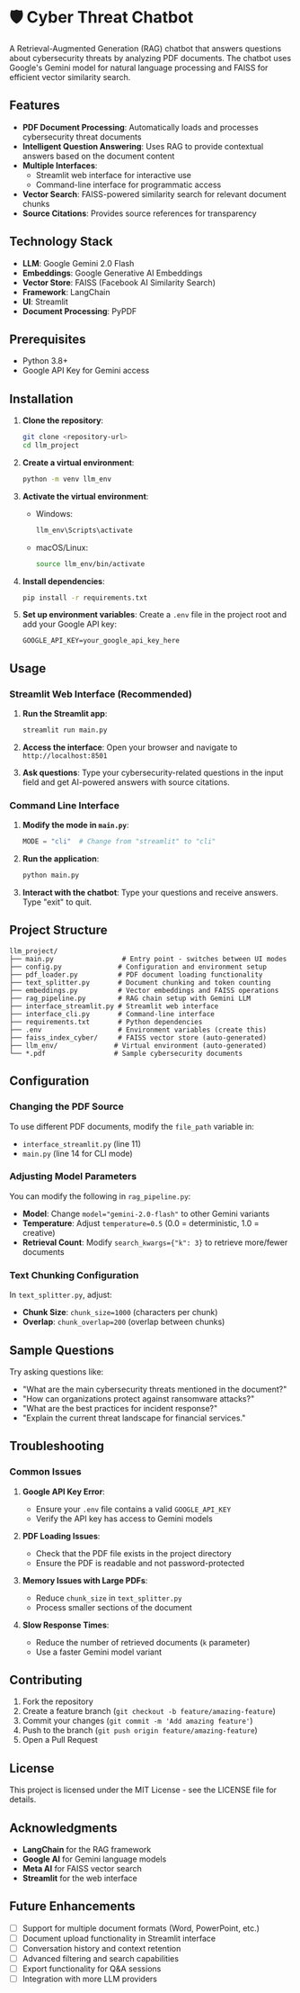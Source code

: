 # 🛡️ Cyber Threat Chatbot

A Retrieval-Augmented Generation (RAG) chatbot that answers questions about cybersecurity threats by analyzing PDF documents. The chatbot uses Google's Gemini model for natural language processing and FAISS for efficient vector similarity search.

## Features

- **PDF Document Processing**: Automatically loads and processes cybersecurity threat documents
- **Intelligent Question Answering**: Uses RAG to provide contextual answers based on the document content
- **Multiple Interfaces**: 
  - Streamlit web interface for interactive use
  - Command-line interface for programmatic access
- **Vector Search**: FAISS-powered similarity search for relevant document chunks
- **Source Citations**: Provides source references for transparency

## Technology Stack

- **LLM**: Google Gemini 2.0 Flash
- **Embeddings**: Google Generative AI Embeddings
- **Vector Store**: FAISS (Facebook AI Similarity Search)
- **Framework**: LangChain
- **UI**: Streamlit
- **Document Processing**: PyPDF

## Prerequisites

- Python 3.8+
- Google API Key for Gemini access

## Installation

1. **Clone the repository**:
   ```bash
   git clone <repository-url>
   cd llm_project
   ```

2. **Create a virtual environment**:
   ```bash
   python -m venv llm_env
   ```

3. **Activate the virtual environment**:
   - Windows:
     ```bash
     llm_env\Scripts\activate
     ```
   - macOS/Linux:
     ```bash
     source llm_env/bin/activate
     ```

4. **Install dependencies**:
   ```bash
   pip install -r requirements.txt
   ```

5. **Set up environment variables**:
   Create a `.env` file in the project root and add your Google API key:
   ```
   GOOGLE_API_KEY=your_google_api_key_here
   ```

## Usage

### Streamlit Web Interface (Recommended)

1. **Run the Streamlit app**:
   ```bash
   streamlit run main.py
   ```

2. **Access the interface**:
   Open your browser and navigate to `http://localhost:8501`

3. **Ask questions**:
   Type your cybersecurity-related questions in the input field and get AI-powered answers with source citations.

### Command Line Interface

1. **Modify the mode in `main.py`**:
   ```python
   MODE = "cli"  # Change from "streamlit" to "cli"
   ```

2. **Run the application**:
   ```bash
   python main.py
   ```

3. **Interact with the chatbot**:
   Type your questions and receive answers. Type "exit" to quit.

## Project Structure

```
llm_project/
├── main.py                 # Entry point - switches between UI modes
├── config.py              # Configuration and environment setup
├── pdf_loader.py          # PDF document loading functionality
├── text_splitter.py       # Document chunking and token counting
├── embeddings.py          # Vector embeddings and FAISS operations
├── rag_pipeline.py        # RAG chain setup with Gemini LLM
├── interface_streamlit.py # Streamlit web interface
├── interface_cli.py       # Command-line interface
├── requirements.txt       # Python dependencies
├── .env                   # Environment variables (create this)
├── faiss_index_cyber/     # FAISS vector store (auto-generated)
├── llm_env/              # Virtual environment (auto-generated)
└── *.pdf                 # Sample cybersecurity documents
```

## Configuration

### Changing the PDF Source

To use different PDF documents, modify the `file_path` variable in:
- `interface_streamlit.py` (line 11)
- `main.py` (line 14 for CLI mode)

### Adjusting Model Parameters

You can modify the following in `rag_pipeline.py`:
- **Model**: Change `model="gemini-2.0-flash"` to other Gemini variants
- **Temperature**: Adjust `temperature=0.5` (0.0 = deterministic, 1.0 = creative)
- **Retrieval Count**: Modify `search_kwargs={"k": 3}` to retrieve more/fewer documents

### Text Chunking Configuration

In `text_splitter.py`, adjust:
- **Chunk Size**: `chunk_size=1000` (characters per chunk)
- **Overlap**: `chunk_overlap=200` (overlap between chunks)

## Sample Questions

Try asking questions like:
- "What are the main cybersecurity threats mentioned in the document?"
- "How can organizations protect against ransomware attacks?"
- "What are the best practices for incident response?"
- "Explain the current threat landscape for financial services."

## Troubleshooting

### Common Issues

1. **Google API Key Error**:
   - Ensure your `.env` file contains a valid `GOOGLE_API_KEY`
   - Verify the API key has access to Gemini models

2. **PDF Loading Issues**:
   - Check that the PDF file exists in the project directory
   - Ensure the PDF is readable and not password-protected

3. **Memory Issues with Large PDFs**:
   - Reduce `chunk_size` in `text_splitter.py`
   - Process smaller sections of the document

4. **Slow Response Times**:
   - Reduce the number of retrieved documents (`k` parameter)
   - Use a faster Gemini model variant

## Contributing

1. Fork the repository
2. Create a feature branch (`git checkout -b feature/amazing-feature`)
3. Commit your changes (`git commit -m 'Add amazing feature'`)
4. Push to the branch (`git push origin feature/amazing-feature`)
5. Open a Pull Request

## License

This project is licensed under the MIT License - see the LICENSE file for details.

## Acknowledgments

- **LangChain** for the RAG framework
- **Google AI** for Gemini language models
- **Meta AI** for FAISS vector search
- **Streamlit** for the web interface

## Future Enhancements

- [ ] Support for multiple document formats (Word, PowerPoint, etc.)
- [ ] Document upload functionality in Streamlit interface
- [ ] Conversation history and context retention
- [ ] Advanced filtering and search capabilities
- [ ] Export functionality for Q&A sessions
- [ ] Integration with more LLM providers
